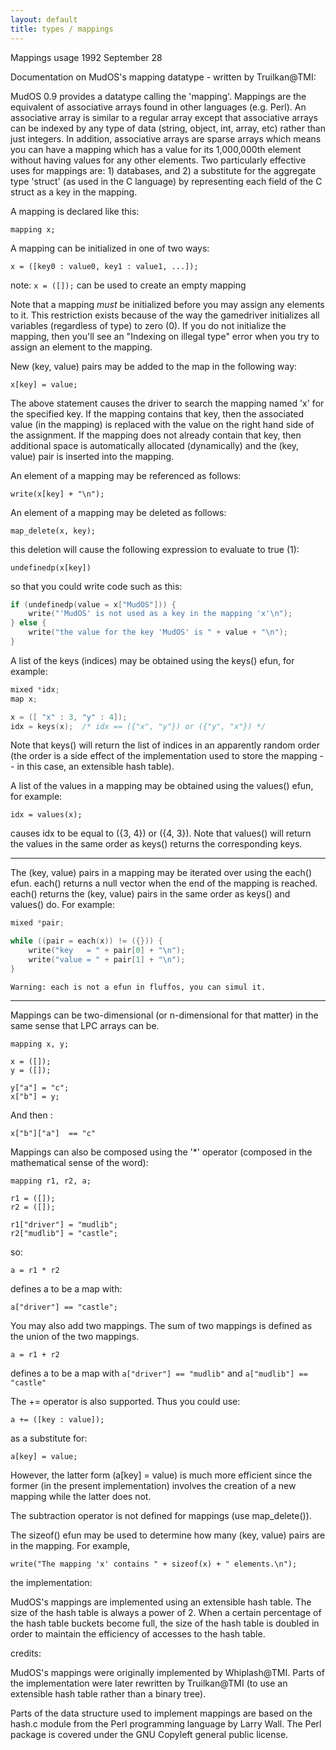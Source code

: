 ```yaml
---
layout: default
title: types / mappings
---
```


Mappings usage 1992 September 28

Documentation on MudOS's mapping datatype - written by Truilkan@TMI:

MudOS 0.9 provides a datatype calling the 'mapping'. Mappings are
the equivalent of associative arrays found in other languages (e.g. Perl).
An associative array is similar to a regular array except that associative
arrays can be indexed by any type of data (string, object, int, array, etc)
rather than just integers. In addition, associative arrays are sparse arrays
which means you can have a mapping which has a value for its 1,000,000th
element without having values for any other elements. Two particularly
effective uses for mappings are: 1) databases, and 2) a substitute for the
aggregate type 'struct' (as used in the C language) by representing each
field of the C struct as a key in the mapping.

A mapping is declared like this:

    mapping x;

A mapping can be initialized in one of two ways:

    x = ([key0 : value0, key1 : value1, ...]);

note: `x = ([]);` can be used to create an empty mapping

Note that a mapping _must_ be initialized before you may assign any elements
to it. This restriction exists because of the way the gamedriver
initializes all variables (regardless of type) to zero (0). If you do not
initialize the mapping, then you'll see an "Indexing on illegal type" error
when you try to assign an element to the mapping.

New (key, value) pairs may be added to the map in the following way:

    x[key] = value;

The above statement causes the driver to search the mapping named 'x' for the
specified key. If the mapping contains that key, then the associated value
(in the mapping) is replaced with the value on the right hand side of the
assignment. If the mapping does not already contain that key, then
additional space is automatically allocated (dynamically) and the
(key, value) pair is inserted into the mapping.

An element of a mapping may be referenced as follows:

    write(x[key] + "\n");

An element of a mapping may be deleted as follows:

    map_delete(x, key);

this deletion will cause the following expression to evaluate to true (1):

    undefinedp(x[key])

so that you could write code such as this:

```c
if (undefinedp(value = x["MudOS"])) {
    write("'MudOS' is not used as a key in the mapping 'x'\n");
} else {
    write("the value for the key 'MudOS' is " + value + "\n");
}
```

A list of the keys (indices) may be obtained using the keys() efun, for
example:

```c
mixed *idx;
map x;

x = ([ "x" : 3, "y" : 4]);
idx = keys(x);  /* idx == ({"x", "y"}) or ({"y", "x"}) */
```

Note that keys() will return the list of indices in an apparently random
order (the order is a side effect of the implementation used to store
the mapping -- in this case, an extensible hash table).

A list of the values in a mapping may be obtained using the values()
efun, for example:

    idx = values(x);

causes idx to be equal to ({3, 4}) or ({4, 3}). Note that values() will
return the values in the same order as keys() returns the corresponding
keys.

---
The (key, value) pairs in a mapping may be iterated over using the each()
efun. each() returns a null vector when the end of the mapping is reached.
each() returns the (key, value) pairs in the same order as keys() and values()
do. For example:

```c
mixed *pair;

while ((pair = each(x)) != ({})) {
    write("key   = " + pair[0] + "\n");
    write("value = " + pair[1] + "\n");
}
```

`Warning: each is not a efun in fluffos, you can simul it.`

---

Mappings can be two-dimensional (or n-dimensional for that matter) in the same
sense that LPC arrays can be.

    mapping x, y;

    x = ([]);
    y = ([]);

    y["a"] = "c";
    x["b"] = y;

And then :

    x["b"]["a"]  == "c"

Mappings can also be composed using the '*' operator (composed in the
mathematical sense of the word):

    mapping r1, r2, a;

    r1 = ([]);
    r2 = ([]);

    r1["driver"] = "mudlib";
    r2["mudlib"] = "castle";

so:

    a = r1 * r2

defines a to be a map with:

    a["driver"] == "castle";

You may also add two mappings. The sum of two mappings is defined
as the union of the two mappings.

    a = r1 + r2

defines a to be a map with `a["driver"] == "mudlib"` and `a["mudlib"] == "castle"`

The += operator is also supported. Thus you could use:

    a += ([key : value]);

as a substitute for:

    a[key] = value;

However, the latter form (a[key] = value) is much more efficient since
the former (in the present implementation) involves the creation of a new
mapping while the latter does not.

The subtraction operator is not defined for mappings (use map_delete()).

The sizeof() efun may be used to determine how many (key, value) pairs
are in the mapping. For example,

    write("The mapping 'x' contains " + sizeof(x) + " elements.\n");

the implementation:

MudOS's mappings are implemented using an extensible hash table. The
size of the hash table is always a power of 2. When a certain percentage
of the hash table buckets become full, the size of the hash table is
doubled in order to maintain the efficiency of accesses to the hash
table.

credits:

MudOS's mappings were originally implemented by Whiplash@TMI. Parts of
the implementation were later rewritten by Truilkan@TMI (to use an
extensible hash table rather than a binary tree).

Parts of the data structure used to implement mappings are based on
the hash.c module from the Perl programming language by Larry Wall.
The Perl package is covered under the GNU Copyleft general public license.
